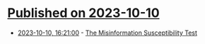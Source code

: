 # [Published on 2023-10-10](index.md)

* [2023-10-10, 16:21:00](https://soylentnews.org/article.pl?sid=23/10/09/0257248&from=rss) - [The Misinformation Susceptibility Test](https://soylentnews.org/article.pl?sid=23/10/09/0257248&from=rss)
